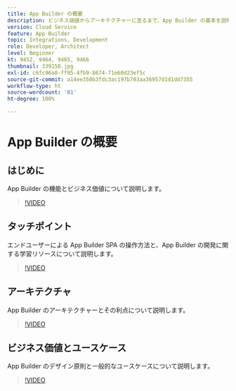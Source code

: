 ```yaml
---
title: App Builder の概要
description: ビジネス価値からアーキテクチャーに至るまで、App Builder の基本を説明します。
version: Cloud Service
feature: App Builder
topic: Integrations, Development
role: Developer, Architect
level: Beginner
kt: 9452, 9464, 9465, 9466
thumbnail: 339158.jpg
exl-id: c6fc96a0-ff95-4fb9-8674-71e60d23ef5c
source-git-commit: a14ee350b3fdc3ac197b703aa36957d1d1dd7355
workflow-type: ht
source-wordcount: '81'
ht-degree: 100%

---
```


# App Builder の概要

## はじめに

App Builder の機能とビジネス価値について説明します。

>[!VIDEO](https://video.tv.adobe.com/v/339158/?quality=12&learn=on)

## タッチポイント

エンドユーザーによる App Builder SPA の操作方法と、App Builder の開発に関する学習リソースについて説明します。

>[!VIDEO](https://video.tv.adobe.com/v/339159/?quality=12&learn=on)

## アーキテクチャ

App Builder のアーキテクチャーとその利点について説明します。

>[!VIDEO](https://video.tv.adobe.com/v/339160/?quality=12&learn=on)

## ビジネス価値とユースケース

App Builder のデザイン原則と一般的なユースケースについて説明します。

>[!VIDEO](https://video.tv.adobe.com/v/339161/?quality=12&learn=on)
